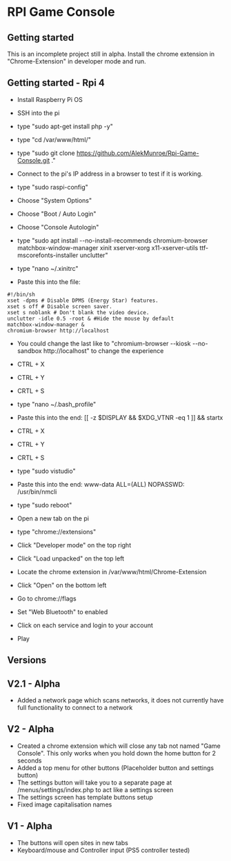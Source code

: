 # RPI Game Console

<!-- ROADMAP -->
## Getting started

This is an incomplete project still in alpha.
Install the chrome extension in "Chrome-Extension" in developer mode and run.

## Getting started - Rpi 4

* Install Raspberry Pi OS
* SSH into the pi
* type "sudo apt-get install php -y"
* type "cd /var/www/html/"
* type "sudo git clone https://github.com/AlekMunroe/Rpi-Game-Console.git ."
* Connect to the pi's IP address in a browser to test if it is working.

* type "sudo raspi-config"
* Choose "System Options"
* Choose "Boot / Auto Login"
* Choose "Console Autologin"

* type "sudo apt install --no-install-recommends chromium-browser matchbox-window-manager xinit xserver-xorg x11-xserver-utils ttf-mscorefonts-installer unclutter"
* type "nano ~/.xinitrc"
* Paste this into the file:

```
#!/bin/sh
xset -dpms # Disable DPMS (Energy Star) features.
xset s off # Disable screen saver.
xset s noblank # Don't blank the video device.
unclutter -idle 0.5 -root & #Hide the mouse by default
matchbox-window-manager &
chromium-browser http://localhost
```

* You could change the last like to "chromium-browser --kiosk --no-sandbox http://localhost" to change the experience

* CTRL + X
* CTRL + Y
* CRTL + S

* type "nano ~/.bash_profile"
* Paste this into the end: [[ -z $DISPLAY && $XDG_VTNR -eq 1 ]] && startx

* CTRL + X
* CTRL + Y
* CRTL + S

* type "sudo vistudio"
* Paste this into the end: www-data ALL=(ALL) NOPASSWD: /usr/bin/nmcli

* type "sudo reboot"

* Open a new tab on the pi
* type "chrome://extensions"
* Click "Developer mode" on the top right
* Click "Load unpacked" on the top left
* Locate the chrome extension in /var/www/html/Chrome-Extension
* Click "Open" on the bottom left

* Go to chrome://flags
* Set "Web Bluetooth" to enabled

* Click on each service and login to your account

* Play


## Versions

## V2.1 - Alpha
* Added a network page which scans networks, it does not currently have full functionality to connect to a network

## V2 - Alpha
* Created a chrome extension which will close any tab not named "Game Console". This only works when you hold down the home button for 2 seconds
* Added a top menu for other buttons (Placeholder button and settings button)
* The settings button will take you to a separate page at /menus/settings/index.php to act like a settings screen
* The settings screen has template buttons setup
* Fixed image capitalisation names

## V1 - Alpha
* The buttons will open sites in new tabs
* Keyboard/mouse and Controller input (PS5 controller tested)
